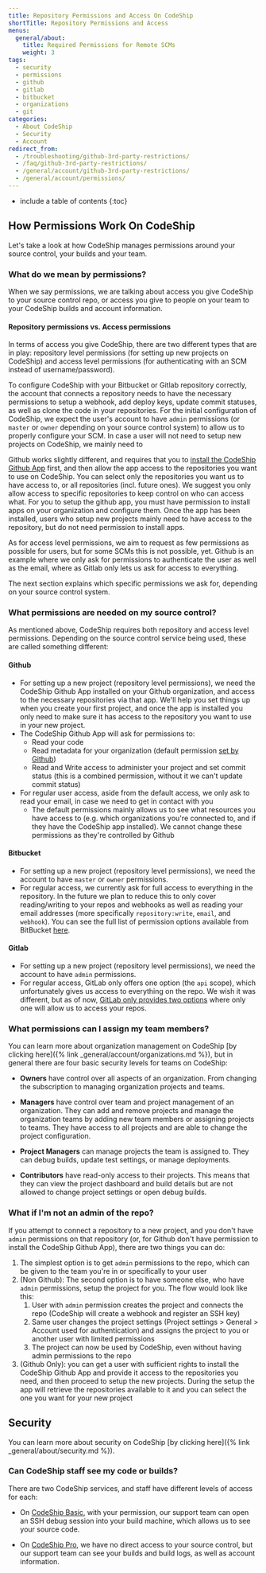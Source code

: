 ```yaml
---
title: Repository Permissions and Access On CodeShip
shortTitle: Repository Permissions and Access
menus:
  general/about:
    title: Required Permissions for Remote SCMs
    weight: 3
tags:
  - security
  - permissions
  - github
  - gitlab
  - bitbucket
  - organizations
  - git
categories:
  - About CodeShip
  - Security
  - Account 
redirect_from:
  - /troubleshooting/github-3rd-party-restrictions/
  - /faq/github-3rd-party-restrictions/
  - /general/account/github-3rd-party-restrictions/
  - /general/account/permissions/
---
```


* include a table of contents
{:toc}

## How Permissions Work On CodeShip

Let's take a look at how CodeShip manages permissions around your source control, your builds and your team.

### What do we mean by permissions?

When we say permissions, we are  talking about access you give CodeShip to your source control repo, or access you give to people on your team to your CodeShip builds and account information.

#### Repository permissions vs. Access permissions ####

In terms of access you give CodeShip, there are two different types that are in play: repository level permissions (for setting up new projects on CodeShip) and access level permissions (for authenticating with an SCM instead of username/password).

To configure CodeShip with your Bitbucket or Gitlab repository correctly, the account that connects a repository needs to have the necessary permissions to setup a webhook, add deploy keys, update commit statuses, as well as clone the code in your repositories. For the initial configuration of CodeShip, we expect the user's account to have `admin` permissions (or `master` or `owner` depending on your source control system) to allow us to properly configure your SCM.
In case a user will not need to setup new projects on CodeShip, we mainly need to

Github works slightly different, and requires that you to [install the CodeShip Github App](https://github.com/apps/codeship/installations/new) first, and then allow the app access to the repositories you want to use on CodeShip. You can select only the repositories you want us to have access to, or all repositories (incl. future ones). We suggest you only allow access to specific repositories to keep control on who can access what.
For you to setup the github app, you must have permission to install apps on your organization and configure them. Once the app has been installed, users who setup new projects mainly need to have access to the repository, but do not need permission to install apps.

As for access level permissions, we aim to request as few permissions as possible for users, but for some SCMs this is not possible, yet. Github is an example where we only ask for permissions to authenticate the user as well as the email, where as Gitlab only lets us ask for access to everything.

The next section explains which specific permissions we ask for, depending on your source control system.

### What permissions are needed on my source control?

As mentioned above, CodeShip requires both repository and access level permissions. Depending on the source control service being used, these are called something different:

#### Github

- For setting up a new project (repository level permissions), we need the CodeShip Github App installed on your Github organization, and access to the necessary repositories via that app. We'll help you set things up when you create your first project, and once the app is installed you only need to make sure it has access to the repository you want to use in your new project.
- The CodeShip Github App will ask for permissions to:
  - Read your code
  - Read metadata for your organization (default permission [set by Github](https://developer.github.com/apps/building-github-apps/setting-permissions-for-github-apps/))
  - Read and Write access to administer your project and set commit status (this is a combined permission, without it we can't update commit status)
- For regular user access, aside from the default access, we only ask to read your email, in case we need to get in contact with you
  - The default permissions mainly allows us to see what resources you have access to (e.g. which organizations you're connected to, and if they have the CodeShip app installed). We cannot change these permissions as they're controlled by Github

#### Bitbucket

- For setting up a new project (repository level permissions), we need the account to have `master` or `owner` permissions.
- For regular access, we currently ask for full access to everything in the repository. In the future we plan to reduce this to only cover reading/writing to your repos and webhooks as well as reading your email addresses (more specifically `repository:write`, `email`, and `webhook`). You can see the full list of permission options available from BitBucket [here](https://developer.atlassian.com/bitbucket/concepts/bitbucket-rest-scopes.html).

#### Gitlab
- For setting up a new project (repository level permissions), we need the account to have `admin` permissions.
- For regular access, GitLab only offers one option (the `api` scope), which unfortunately gives us access to everything on the repo. We wish it was different, but as of now, [GitLab only provides two options](https://docs.gitlab.com/ee/integration/oauth_provider.html#authorized-applications) where only one will allow us to access your repos.

### What permissions can I assign my team members?

You can learn more about organization management on CodeShip [by clicking here]({% link _general/account/organizations.md %}), but in general there are four basic security levels for teams on CodeShip:

- **Owners** have control over all aspects of an organization. From changing the subscription to managing organization projects and teams.

- **Managers** have control over team and project management of an organization. They can add and remove projects and manage the organization teams by adding new team members or assigning projects to teams. They have access to all projects and are able to change the project configuration.

- **Project Managers** can manage projects the team is assigned to. They can debug builds, update test settings, or manage deployments.

- **Contributors** have read-only access to their projects. This means that they can view the project dashboard and build details but are not allowed to change project settings or open debug builds.

### What if I'm not an admin of the repo?

If you attempt to connect a repository to a new project, and you don't have `admin` permissions on that repository (or, for Github don't have permission to install the CodeShip Github App), there are two things you can do:

1. The simplest option is to get `admin` permissions to the repo, which can be given to the team you're in or specifically to your user
1. (Non Github): The second option is to have someone else, who have `admin` permissions, setup the project for you. The flow would look like this:
    1. User with `admin` permission creates the project and connects the repo (CodeShip will create a webhook and register an SSH key)
    1. Same user changes the project settings (Project settings > General > Account used for authentication) and assigns the project to you or another user with limited permissions
    1. The project can now be used by CodeShip, even without having admin permissions to the repo
1. (Github Only): you can get a user with sufficient rights to install the CodeShip Github App and provide it access to the repositories you need, and then proceed to setup the new projects. During the setup the app will retrieve the repositories available to it and you can select the one you want for your new project

## Security

You can learn more about security on CodeShip [by clicking here]({% link _general/about/security.md %}).

### Can CodeShip staff see my code or builds?

There are two CodeShip services, and staff have different levels of access for each:

- On [CodeShip Basic](https://codeship.com/features/basic), with your permission, our support team can open an SSH debug session into your build machine, which allows us to see your source code.

- On [CodeShip Pro](https://codeship.com/features/pro), we have no direct access to your source control, but our support team can see your builds and build logs, as well as account information.
